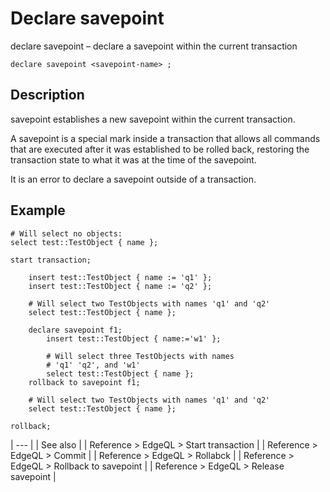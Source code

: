 # Declare savepoint

declare savepoint – declare a savepoint within the current transaction

```edgeql-synopsis
declare savepoint <savepoint-name> ;
```

## Description

savepoint establishes a new savepoint within the current transaction.

A savepoint is a special mark inside a transaction that allows all commands that are executed after it was established to be rolled back, restoring the transaction state to what it was at the time of the savepoint.

It is an error to declare a savepoint outside of a transaction.

## Example

```edgeql
# Will select no objects:
select test::TestObject { name };

start transaction;

    insert test::TestObject { name := 'q1' };
    insert test::TestObject { name := 'q2' };

    # Will select two TestObjects with names 'q1' and 'q2'
    select test::TestObject { name };

    declare savepoint f1;
        insert test::TestObject { name:='w1' };

        # Will select three TestObjects with names
        # 'q1' 'q2', and 'w1'
        select test::TestObject { name };
    rollback to savepoint f1;

    # Will select two TestObjects with names 'q1' and 'q2'
    select test::TestObject { name };

rollback;
```

| --- |
| See also |
| Reference > EdgeQL > Start transaction |
| Reference > EdgeQL > Commit |
| Reference > EdgeQL > Rollabck |
| Reference > EdgeQL > Rollback to savepoint |
| Reference > EdgeQL > Release savepoint |

